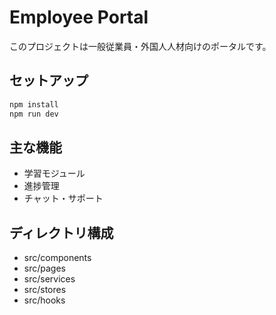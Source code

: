 # Employee Portal

このプロジェクトは一般従業員・外国人人材向けのポータルです。

## セットアップ

```sh
npm install
npm run dev
```

## 主な機能
- 学習モジュール
- 進捗管理
- チャット・サポート

## ディレクトリ構成
- src/components
- src/pages
- src/services
- src/stores
- src/hooks 